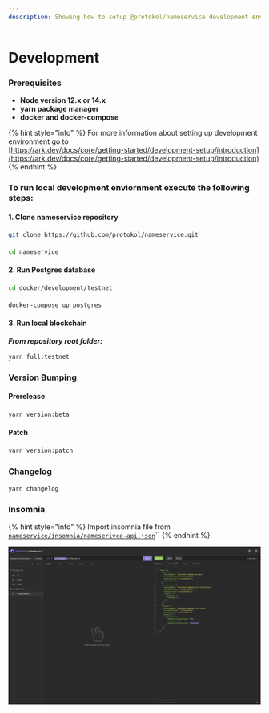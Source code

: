 ```yaml
---
description: Showing how to setup @protokol/nameservice development environment.
---
```


# Development

### Prerequisites

* **Node version 12.x or 14.x**
* **yarn package manager**
* **docker and docker-compose**

{% hint style="info" %}
For more information about setting up development environment go to   
[https://ark.dev/docs/core/getting-started/development-setup/introduction](https://ark.dev/docs/core/getting-started/development-setup/introduction)
{% endhint %}

### To run local development enviornment execute the following steps:

#### 1. Clone nameservice repository

```bash
git clone https://github.com/protokol/nameservice.git

cd nameservice
```

#### 2. Run Postgres database

```bash
cd docker/development/testnet

docker-compose up postgres
```

#### 3. Run local blockchain

_**From repository root folder:**_

```bash
yarn full:testnet
```

### Version Bumping

#### Prerelease

```bash
yarn version:beta
```

#### Patch

```bash
yarn version:patch
```

### Changelog

```bash
yarn changelog
```

### Insomnia

{% hint style="info" %}
Import insomnia file from [`nameservice/insomnia/nameserivce-api.json`](https://insomnia.rest/run/?label=nameservice-api&uri=https%3A%2F%2Fraw.githubusercontent.com%2Fprotokol%2Fnameservice%2Fdevelop%2Finsomnia%2Fnameservice-api.json)\`\`
{% endhint %}

![](../../.gitbook/assets/screenshot-2021-08-16-at-14.51.00.png)

